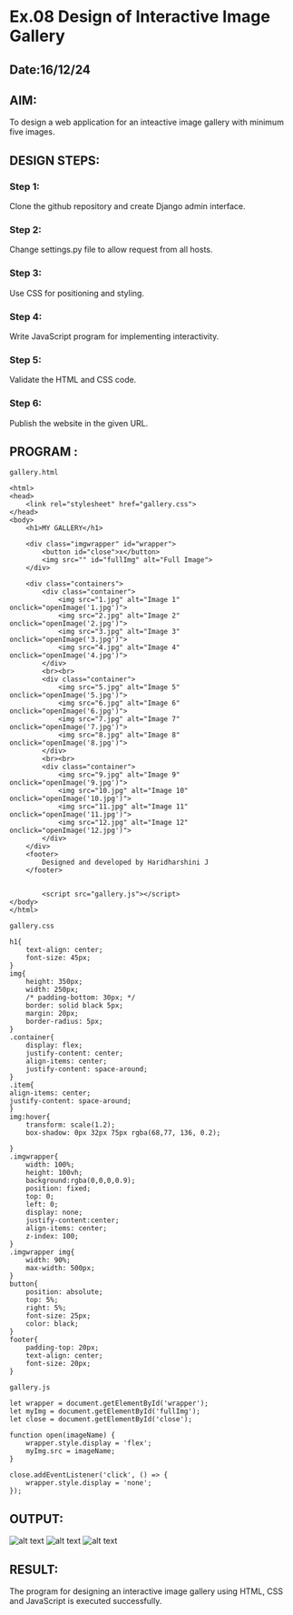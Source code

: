 # Ex.08 Design of Interactive Image Gallery
## Date:16/12/24

## AIM:
To design a web application for an inteactive image gallery with minimum five images.

## DESIGN STEPS:

### Step 1:
Clone the github repository and create Django admin interface.

### Step 2:
Change settings.py file to allow request from all hosts.

### Step 3:
Use CSS for positioning and styling.

### Step 4:
Write JavaScript program for implementing interactivity.

### Step 5:
Validate the HTML and CSS code.

### Step 6:
Publish the website in the given URL.

## PROGRAM :
```
gallery.html

<html>
<head>
    <link rel="stylesheet" href="gallery.css">
</head>
<body>
    <h1>MY GALLERY</h1>
    
    <div class="imgwrapper" id="wrapper">
        <button id="close">x</button>
        <img src="" id="fullImg" alt="Full Image">
    </div>
    
    <div class="containers">
        <div class="container">
            <img src="1.jpg" alt="Image 1" onclick="openImage('1.jpg')">
            <img src="2.jpg" alt="Image 2" onclick="openImage('2.jpg')">
            <img src="3.jpg" alt="Image 3" onclick="openImage('3.jpg')">
            <img src="4.jpg" alt="Image 4" onclick="openImage('4.jpg')">
        </div>
        <br><br>
        <div class="container">
            <img src="5.jpg" alt="Image 5" onclick="openImage('5.jpg')">
            <img src="6.jpg" alt="Image 6" onclick="openImage('6.jpg')">
            <img src="7.jpg" alt="Image 7" onclick="openImage('7.jpg')">
            <img src="8.jpg" alt="Image 8" onclick="openImage('8.jpg')">
        </div>
        <br><br>
        <div class="container">
            <img src="9.jpg" alt="Image 9" onclick="openImage('9.jpg')">
            <img src="10.jpg" alt="Image 10" onclick="openImage('10.jpg')">
            <img src="11.jpg" alt="Image 11" onclick="openImage('11.jpg')">
            <img src="12.jpg" alt="Image 12" onclick="openImage('12.jpg')">
        </div>
    </div>
    <footer>
        Designed and developed by Haridharshini J
    </footer>

    
        <script src="gallery.js"></script>
</body>
</html>

gallery.css

h1{
    text-align: center;
    font-size: 45px;
}
img{
    height: 350px;
    width: 250px;
    /* padding-bottom: 30px; */
    border: solid black 5px;
    margin: 20px;
    border-radius: 5px;
}
.container{
    display: flex;
    justify-content: center;
    align-items: center;
    justify-content: space-around;
}
.item{
align-items: center;
justify-content: space-around;
}
img:hover{
    transform: scale(1.2);
    box-shadow: 0px 32px 75px rgba(68,77, 136, 0.2);

}
.imgwrapper{
    width: 100%;
    height: 100vh;
    background:rgba(0,0,0,0.9);
    position: fixed;
    top: 0;
    left: 0;
    display: none;
    justify-content:center;
    align-items: center;
    z-index: 100;
}
.imgwrapper img{
    width: 90%;
    max-width: 500px;
}
button{
    position: absolute;
    top: 5%;
    right: 5%;
    font-size: 25px;
    color: black;
}
footer{
    padding-top: 20px;
    text-align: center;
    font-size: 20px;
}

gallery.js

let wrapper = document.getElementById('wrapper');
let myImg = document.getElementById('fullImg');
let close = document.getElementById('close');

function open(imageName) {
    wrapper.style.display = 'flex';
    myImg.src = imageName;
}

close.addEventListener('click', () => {
    wrapper.style.display = 'none';
});

```


## OUTPUT:
![alt text](<Screenshot (84)-1.png>)
![alt text](<Screenshot (82).png>)
![alt text](<Screenshot (83).png>)
## RESULT:
The program for designing an interactive image gallery using HTML, CSS and JavaScript is executed successfully.
